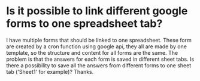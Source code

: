
# Is it possible to link different google forms to one spreadsheet tab?

I have multiple forms that should be linked to one spreadsheet. These form are created by a cron function using google api, they all are made by one template, so the structure and content for all forms are the same.
The problem is that the answers for each form is saved in different sheet tabs. Is there a possibility to save all the answers from different forms to one sheet tab ('Sheet1' for example)? Thanks.

        